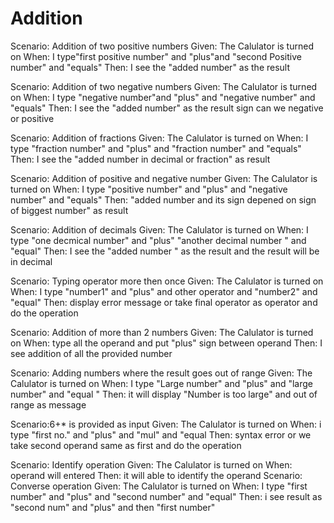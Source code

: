 
# Addition
Scenario: Addition of two positive numbers
Given: The Calulator is turned on
When: I type"first positive number" and "plus"and "second Positive number" and "equals"
Then: I see the "added number" as the result

Scenario: Addition of two negative numbers
Given: The Calulator is turned on
When:  I type "negative number"and "plus" and "negative number" and "equals"
Then: I see the "added number" as the result sign can we negative or positive

Scenario: Addition of fractions
Given: The Calulator is turned on
When:  I type "fraction number" and "plus" and "fraction number" and "equals"
Then: I see the "added number in decimal or fraction" as result

Scenario: Addition of positive and negative number
Given: The Calulator is turned on
When:  I type "positive number" and "plus" and "negative number" and "equals"
Then: "added number and its sign depened on sign of biggest number" as result

Scenario: Addition of decimals
Given: The Calulator is turned on
When: I type "one decmical number" and  "plus" "another decimal number " and "equal"
Then: I see the "added number " as the result and the result will be in decimal

Scenario: Typing operator more then once
Given: The Calulator is turned on
When: I type "number1" and "plus" and other operator and "number2" and "equal"
Then: display error message or take final operator as operator and do the operation

Scenario: Addition of more than 2 numbers
Given: The Calulator is turned on
When: type all the operand and put "plus" sign between operand
Then: I see addition of all  the provided number

Scenario: Adding numbers where the result goes out of range
Given: The Calulator is turned on
When: I type "Large number" and "plus" and "large number" and "equal "
Then: it will display "Number is too large" and out of range as message

Scenario:6+* is provided as input
Given: The Calulator is turned on
When:  i type "first no." and "plus" and  "mul" and "equal
Then: syntax error or we take second operand same as first and do the operation

Scenario: Identify operation
Given: The Calulator is turned on
When: operand will entered
Then: it will able to identify the operand
Scenario: Converse operation
Given: The Calulator is turned on
When: I type "first number" and "plus" and "second number" and "equal"
Then: i see result as "second num" and "plus" and then "first number"
